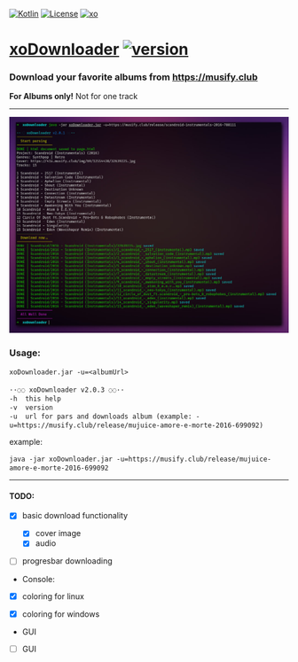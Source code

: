 [ ![Kotlin](https://img.shields.io/badge/kotlin-1.7.20-blue.svg)](http://kotlinlang.org)
[ ![License](https://img.shields.io/badge/license-MIT-green)](https://mit-license.org)
[ ![xo](https://img.shields.io/badge/telegram-%40XO490-orange)](https://t.me/xo490)


# [xoDownloader](https://github.com/XO490/xoDownloader.git) [ ![version](https://img.shields.io/badge/version-2.0.3-blueviolet)](https://github.com/XO490/xoDownloader.git)

### Download your favorite albums from https://musify.club 
**For Albums only!** Not for one track

----

[ ![screenshot](img1024.jpg)](https://github.com/XO490/xoDownloader.git)

### Usage:

```
xoDownloader.jar -u=<albumUrl>

··◌◌ xoDownloader v2.0.3 ◌◌··
-h	this help
-v	version
-u	url for pars and downloads album (example: -u=https://musify.club/release/mujuice-amore-e-morte-2016-699092)

```

example:

```
java -jar xoDownloader.jar -u=https://musify.club/release/mujuice-amore-e-morte-2016-699092
```

----

#### TODO:

- [x] basic download functionality
  - [x] cover image
  - [x] audio
- [ ] progresbar downloading


- Console:
- [x] coloring for linux
- [x] coloring for windows


- GUI
- [ ] GUI